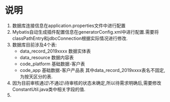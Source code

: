 # 说明
1. 数据库连接信息在application.properties文件中进行配置
2. Mybatis自动生成插件配置信息在generatorConfig.xml中进行配置.需要将classPathEntry和jdbcConnection根据实际情况进行修改.
3. 数据库目前涉及4个表:
   * data_record_2019xxxx 数据实体表
   * data_resource        数据内容表
   * code_platform        基础数据-客户表
   * code_app             基础数据-客户产品表
   其中data_record_2019xxxx表名不固定,为按天区分的表.
4. 因为目前审核通过\不通过\待审核的状态未确定,所以待需求明确后,需要修改ConstantUtil.java类中相关字段的值.
5. 





